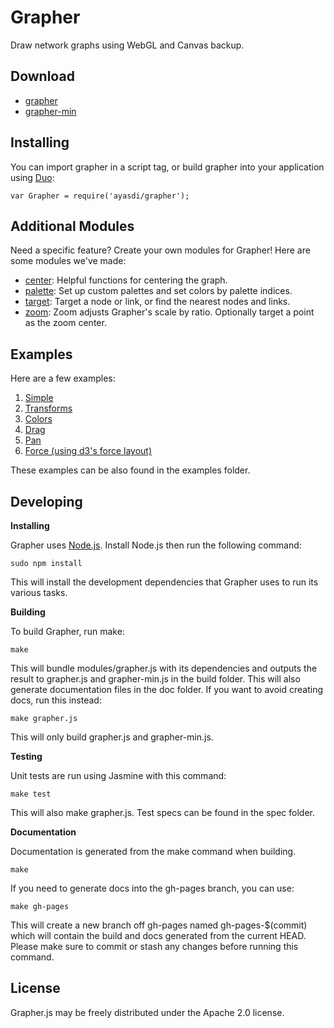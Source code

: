 Grapher
==============

Draw network graphs using WebGL and Canvas backup.

Download
--------

* [grapher](http://ayasdi.github.io/grapher/build/grapher.js)
* [grapher-min](http://ayasdi.github.io/grapher/build/grapher-min.js)

Installing
----------

You can import grapher in a script tag, or build grapher into your application
using [Duo](http://duojs.org/):

    var Grapher = require('ayasdi/grapher');

Additional Modules
------------------

Need a specific feature? Create your own modules for Grapher!
Here are some modules we've made:

* [center](https://github.com/ayasdi/grapher-center):
    Helpful functions for centering the graph.
* [palette](https://github.com/ayasdi/grapher-palette):
    Set up custom palettes and set colors by palette indices.
* [target](https://github.com/ayasdi/grapher-target):
    Target a node or link, or find the nearest nodes and links.
* [zoom](https://github.com/ayasdi/grapher-zoom):
    Zoom adjusts Grapher's scale by ratio. Optionally target a point as the zoom center.

Examples
--------

Here are a few examples:

1. [Simple](http://ayasdi.github.io/grapher/examples/1-simple.html)
2. [Transforms](http://ayasdi.github.io/grapher/examples/2-transforms.html)
3. [Colors](http://ayasdi.github.io/grapher/examples/3-colors.html)
4. [Drag](http://ayasdi.github.io/grapher/examples/4-drag.html)
5. [Pan](http://ayasdi.github.io/grapher/examples/5-pan.html)
6. [Force (using d3's force layout)](http://ayasdi.github.io/grapher/examples/6-force.html)

These examples can be also found in the examples folder.

Developing
----------

**Installing**

Grapher uses [Node.js](http://nodejs.org/). Install Node.js then run the following command:

    sudo npm install

This will install the development dependencies that Grapher uses to run its various tasks.

**Building**

To build Grapher, run make:

    make

This will bundle modules/grapher.js with its dependencies and outputs the result to
grapher.js and grapher-min.js in the build folder. This will also generate documentation
files in the doc folder. If you want to avoid creating docs, run this instead:

    make grapher.js

This will only build grapher.js and grapher-min.js.

**Testing**

Unit tests are run using Jasmine with this command:

    make test

This will also make grapher.js. Test specs can be found in the spec folder.

**Documentation**

Documentation is generated from the make command when building.

    make

If you need to generate docs into the gh-pages branch, you can use:

    make gh-pages

This will create a new branch off gh-pages named gh-pages-$(commit) which will
contain the build and docs generated from the current HEAD.
Please make sure to commit or stash any changes before running this command.

License
--------
Grapher.js may be freely distributed under the Apache 2.0 license.